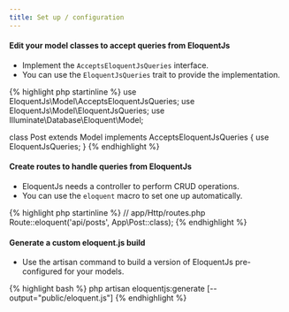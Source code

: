 ```yaml
---
title: Set up / configuration
---
```


#### Edit your model classes to accept queries from EloquentJs

* Implement the `AcceptsEloquentJsQueries` interface.
* You can use the `EloquentJsQueries` trait to provide the implementation.

<div class="ui segment php sample">
    <div class="ui right corner label"></div>
{% highlight php startinline %}
use EloquentJs\Model\AcceptsEloquentJsQueries;
use EloquentJs\Model\EloquentJsQueries;
use Illuminate\Database\Eloquent\Model;

class Post extends Model implements AcceptsEloquentJsQueries {
    use EloquentJsQueries;
}
{% endhighlight %}
</div>


#### Create routes to handle queries from EloquentJs

* EloquentJs needs a controller to perform CRUD operations.
* You can use the `eloquent` macro to set one up automatically.

<div class="ui segment php sample">
    <div class="ui right corner label"></div>
{% highlight php startinline %}
// app/Http/routes.php
Route::eloquent('api/posts', App\Post::class);
{% endhighlight %}
</div>


#### Generate a custom eloquent.js build

* Use the artisan command to build a version of EloquentJs pre-configured
for your models.

<div class="ui segment terminal sample">
    <div class="ui right corner label"></div>
{% highlight bash %}
php artisan eloquentjs:generate [--output="public/eloquent.js"]
{% endhighlight %}
</div>
